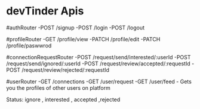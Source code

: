 # devTinder Apis

#authRouter
-POST /signup
-POST /login
-POST /logout

#profileRouter
-GET /profile/view
-PATCH /profile/edit
-PATCH /profile/paswwrod

#connectionRequestRouter
-POST /request/send/interested/:userId
-POST /request/send/ignored/:userId
-POST /request/review/accepted/:requestId
-POST /request/review/rejected/:requestId

#userRouter
-GET /connections
-GET /user/request
-GET /user/feed - Gets you the profiles of other users on platform

Status: ignore , interested , accepted ,rejected

